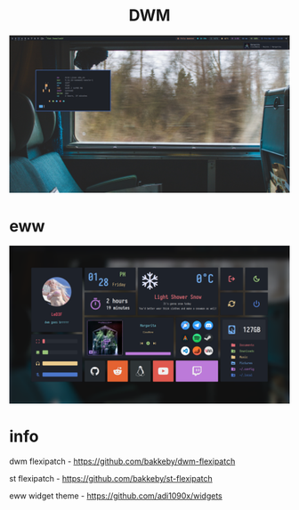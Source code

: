 <h1 align="center">DWM</h1>

<img src='screens/dwm.png'>

# eww

<img src='screens/eww.png'>

# info



dwm flexipatch - https://github.com/bakkeby/dwm-flexipatch

st flexipatch - https://github.com/bakkeby/st-flexipatch

eww widget theme - https://github.com/adi1090x/widgets

